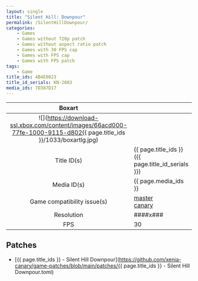 ```yaml
---
layout: single
title: "Silent Hill: Downpour"
permalink: /SilentHillDownpour/
categories:
    - Games
    - Games without 720p patch
    - Games without aspect ratio patch
    - Games with 30 FPS cap
    - Games with FPS cap
    - Games with FPS patch
tags:
    - Game
title_ids: 4B4E0823
title_id_serials: KN-2083
media_ids: 7D387D17
---
```


| Boxart                      |                                                                                        |
| :----:                      | :-                                                                                     |
| ![](https://download-ssl.xbox.com/content/images/66acd000-77fe-1000-9115-d802{{ page.title_ids }}/1033/boxartlg.jpg) |
| Title ID(s)                 | {{ page.title_ids }} ({{ page.title_id_serials }})                                     |
| Media ID(s)                 | {{ page.media_ids }}                                                                   |
| Game compatibility issue(s) | [master](https://github.com/xenia-project/game-compatibility/issues/)<br>[canary](https://github.com/xenia-canary/game-compatibility/issues/) |
| Resolution                  | ####x###                                                                               |
| FPS                         | 30                                                                                     |

## Patches
* [{{ page.title_ids }} - Silent Hill Downpour](https://github.com/xenia-canary/game-patches/blob/main/patches/{{ page.title_ids }} - Silent Hill Downpour.toml)

<!--This page was generated by a script. You can remove this comment once the page is verified to be free of mistakes.-->
